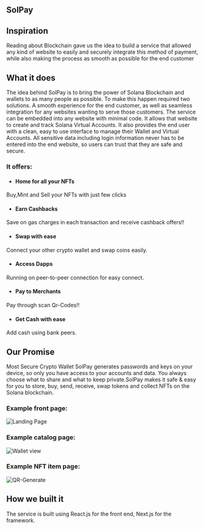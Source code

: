 ## SolPay
## Inspiration
Reading about Blockchain gave us the idea to build a service that allowed any kind of website to easily and securely integrate this method of payment, while also making the process as smooth as possible for the end customer

## What it does
The idea behind SolPay is to bring the power of Solana Blockchain and wallets to as many people as possible. To make this happen required two solutions. A smooth experience for the end customer, as well as seamless integration for any websites wanting to serve those customers. The service can be embedded into any website with minimal code. It allows that website to create and track Solana Virtual Accounts. It also provides the end user with a clean, easy to use interface to manage their Wallet and Virtual Accounts. All sensitive data including login information never has to be entered into the end website, so users can trust that they are safe and secure.

### It offers:
* #### Home for all your NFTs
Buy,Mint and Sell your NFTs with just few clicks
* #### Earn Cashbacks
 Save on gas charges in each transaction and receive cashback offers!!
* #### Swap with ease
 Connect your other crypto wallet and swap coins easily.
* #### Access Dapps
Running on peer-to-peer connection for easy connect.
* #### Pay to Merchants
Pay through scan Qr-Codes!!
* #### Get Cash with ease
Add cash using bank peers.

## Our Promise
Most Secure Crypto Wallet
SolPay generates passwords and keys on your device, so only you have access to your accounts and data. You always choose what to share and what to keep private.SolPay makes it safe & easy for you to store, buy, send, receive, swap tokens and collect NFTs on the Solana blockchain.

### Example front page:

![Landing Page](/Public/front.jpg?raw=true "Landing Page")

### Example catalog page:

![Wallet view](/Public/wallet.jpg?raw=true "Wallet view")

### Example NFT item page:

![QR-Generate](/Public/qr.jpg?raw=true "QR-Generate")

## How we built it
The service is built using React.js for the front end, Next.js for the framework.
